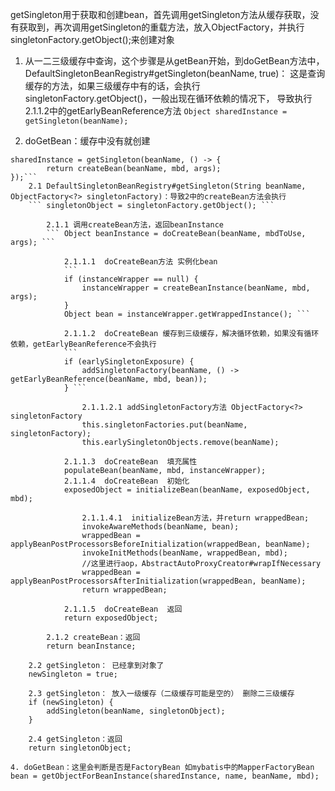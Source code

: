 getSingleton用于获取和创建bean，首先调用getSingleton方法从缓存获取，没有获取到，再次调用getSingleton的重载方法，放入ObjectFactory，并执行singletonFactory.getObject();来创建对象

1. 从一二三级缓存中查询，这个步骤是从getBean开始，到doGetBean方法中， DefaultSingletonBeanRegistry#getSingleton(beanName, true)：
这是查询缓存的方法，如果三级缓存中有的话，会执行singletonFactory.getObject()，一般出现在循环依赖的情况下，
导致执行2.1.1.2中的getEarlyBeanReference方法
``` Object sharedInstance = getSingleton(beanName); ```

2. doGetBean：缓存中没有就创建
```
sharedInstance = getSingleton(beanName, () -> {
		return createBean(beanName, mbd, args);
});```
	2.1 DefaultSingletonBeanRegistry#getSingleton(String beanName, ObjectFactory<?> singletonFactory)：导致2中的createBean方法会执行
	``` singletonObject = singletonFactory.getObject(); ```
	
		2.1.1 调用createBean方法，返回beanInstance
		``` Object beanInstance = doCreateBean(beanName, mbdToUse, args); ```
	
			2.1.1.1  doCreateBean方法 实例化bean
			``` 
   			if (instanceWrapper == null) {
				instanceWrapper = createBeanInstance(beanName, mbd, args);
			}
			Object bean = instanceWrapper.getWrappedInstance(); ``` 
			
			2.1.1.2  doCreateBean 缓存到三级缓存，解决循环依赖，如果没有循环依赖，getEarlyBeanReference不会执行
			``` 
			if (earlySingletonExposure) {
				addSingletonFactory(beanName, () -> getEarlyBeanReference(beanName, mbd, bean));
			} ``` 
			
				2.1.1.2.1 addSingletonFactory方法 ObjectFactory<?> singletonFactory
				this.singletonFactories.put(beanName, singletonFactory);
				this.earlySingletonObjects.remove(beanName);
			
			2.1.1.3  doCreateBean  填充属性
			populateBean(beanName, mbd, instanceWrapper);
			2.1.1.4  doCreateBean  初始化
			exposedObject = initializeBean(beanName, exposedObject, mbd);
			
				2.1.1.4.1  initializeBean方法，并return wrappedBean;
				invokeAwareMethods(beanName, bean);
				wrappedBean = applyBeanPostProcessorsBeforeInitialization(wrappedBean, beanName);
				invokeInitMethods(beanName, wrappedBean, mbd);
				//这里进行aop，AbstractAutoProxyCreator#wrapIfNecessary
				wrappedBean = applyBeanPostProcessorsAfterInitialization(wrappedBean, beanName);
				return wrappedBean;
			
			2.1.1.5  doCreateBean  返回	
			return exposedObject;
			
		2.1.2 createBean：返回
		return beanInstance;
	
	2.2 getSingleton： 已经拿到对象了
	newSingleton = true;

	2.3 getSingleton： 放入一级缓存（二级缓存可能是空的） 删除二三级缓存
	if (newSingleton) {
		addSingleton(beanName, singletonObject);
	}
	
 	2.4 getSingleton：返回
	return singletonObject;
				
4. doGetBean：这里会判断是否是FactoryBean 如mybatis中的MapperFactoryBean
bean = getObjectForBeanInstance(sharedInstance, name, beanName, mbd);
